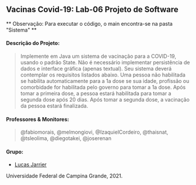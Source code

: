 ## Vacinas Covid-19: Lab-06 Projeto de Software

** Observação: Para executar o código, o main encontra-se na pasta "Sistema" **

#### Descrição do Projeto:
> Implemente em Java um sistema de vacinação para a COVID-19, usando o padrão State. Não é necessário implementar persistência de dados e interface gráfica (apenas textual). Seu sistema deverá contemplar os requisitos listados abaixo.
> Uma pessoa não habilitada se habilita automaticamente para a 1a dose se sua idade, profissão ou comorbidade for habilitada pelo governo para tomar a 1a dose.
> Após tomar a primeira dose, a pessoa estará habilitada para tomar a segunda dose após 20 dias.
> Após tomar a segunda dose, a vacinação da pessoa estará finalizada.

#### Professores & Monitores:
> @fabiomorais, @melmongiovi, @IzaquielCordeiro, @thaisnat, @tsleolima, @diegotakei, @joserenan


#### Grupo:
* [Lucas Jarrier](https://github.com/lucasjarrier)

Universidade Federal de Campina Grande, 2021.
